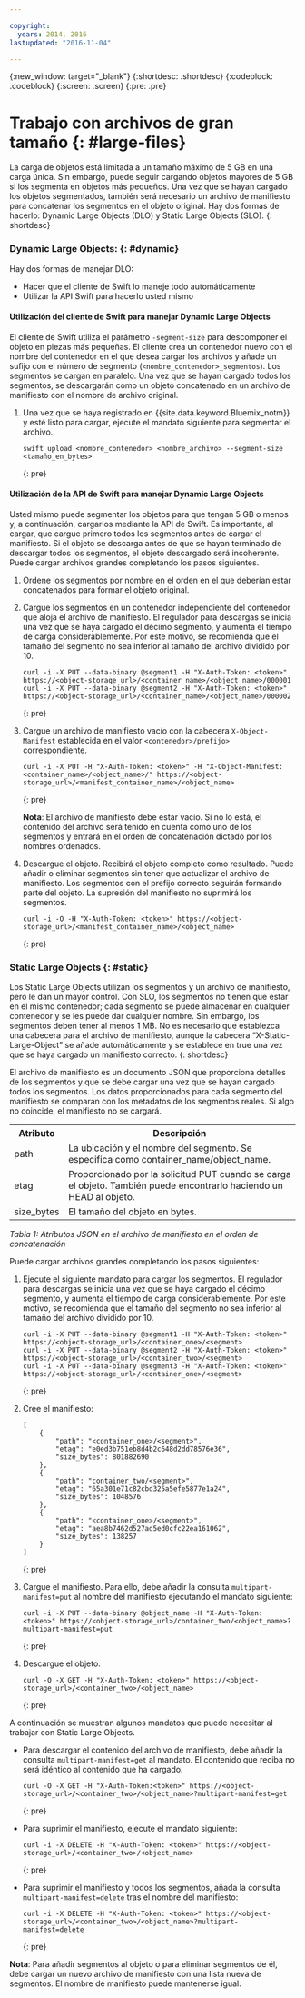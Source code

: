 ```yaml
---

copyright:
  years: 2014, 2016
lastupdated: "2016-11-04"

---
```

{:new_window: target="_blank"}
{:shortdesc: .shortdesc}
{:codeblock: .codeblock}
{:screen: .screen}
{:pre: .pre}


# Trabajo con archivos de gran tamaño {: #large-files}


La carga de objetos está limitada a un tamaño máximo de 5 GB en una carga única. Sin embargo, puede seguir cargando objetos mayores de 5 GB si los segmenta en objetos más pequeños. Una vez que se hayan cargado los objetos segmentados, también será necesario un archivo de manifiesto para concatenar los segmentos en el objeto original. Hay dos formas de hacerlo: Dynamic Large Objects (DLO) y Static Large Objects (SLO).
{: shortdesc}

### Dynamic Large Objects: {: #dynamic}

Hay dos formas de manejar DLO:
  * Hacer que el cliente de Swift lo maneje todo automáticamente
  * Utilizar la API Swift para hacerlo usted mismo

#### Utilización del cliente de Swift para manejar Dynamic Large Objects

El cliente de Swift utiliza el parámetro `-segment-size` para descomponer el objeto en piezas más pequeñas. El cliente crea un contenedor nuevo con el nombre del contenedor en el que desea cargar los archivos y añade un sufijo con el número de segmento (`<nombre_contenedor>_segmentos`). Los segmentos se cargan en paralelo. Una vez que se hayan cargado todos los segmentos, se descargarán como un objeto concatenado en un archivo de manifiesto con el nombre de archivo original.

1. Una vez que se haya registrado en {{site.data.keyword.Bluemix_notm}} y esté listo para cargar, ejecute el mandato siguiente para segmentar el archivo.

    ```
    swift upload <nombre_contenedor> <nombre_archivo> --segment-size <tamaño_en_bytes>
    ```
    {: pre}

#### Utilización de la API de Swift para manejar Dynamic Large Objects

Usted mismo puede segmentar los objetos para que tengan 5 GB o menos y, a continuación, cargarlos mediante la API de Swift. Es importante, al cargar, que cargue primero todos los segmentos antes de cargar el manifiesto. Si el objeto se descarga antes de que se hayan terminado de descargar todos los segmentos, el objeto descargado será incoherente. Puede cargar archivos grandes completando los pasos siguientes.

1. Ordene los segmentos por nombre en el orden en el que deberían estar concatenados para formar el objeto original.
2. Cargue los segmentos en un contenedor independiente del contenedor que aloja el archivo de manifiesto. El regulador para descargas se inicia una vez que se haya cargado el décimo segmento, y aumenta el tiempo de carga considerablemente.  Por este motivo, se recomienda que el tamaño del segmento no sea inferior al tamaño del archivo dividido por 10.

    ```
    curl -i -X PUT --data-binary @segment1 -H "X-Auth-Token: <token>" https://<object-storage_url>/<container_name>/<object_name>/000001
    curl -i -X PUT --data-binary @segment2 -H "X-Auth-Token: <token>" https://<object-storage_url>/<container_name>/<object_name>/000002
    ```
    {: pre}

3. Cargue un archivo de manifiesto vacío con la cabecera `X-Object-Manifest` establecida en el valor `<contenedor>/prefijo>` correspondiente.

    ```
    curl -i -X PUT -H "X-Auth-Token: <token>" -H "X-Object-Manifest: <container_name>/<object_name>/" https://<object-storage_url>/<manifest_container_name>/<object_name>
    ```
    {: pre}

    **Nota**: El archivo de manifiesto debe estar vacío. Si no lo está, el contenido del archivo será tenido en cuenta como uno de los segmentos y entrará en el orden de concatenación dictado por los nombres ordenados.
4. Descargue el objeto. Recibirá el objeto completo como resultado. Puede añadir o eliminar segmentos sin tener que actualizar el archivo de manifiesto. Los segmentos con el prefijo correcto seguirán formando parte del objeto. La supresión del manifiesto no suprimirá los segmentos.

    ```
    curl -i -O -H "X-Auth-Token: <token>" https://<object-storage_url>/<manifest_container_name>/<object_name>
    ```
    {: pre}


### Static Large Objects {: #static}

Los Static Large Objects utilizan los segmentos y un archivo de manifiesto, pero le dan un mayor control. Con SLO, los segmentos no tienen que estar en el mismo contenedor; cada segmento se puede almacenar en cualquier contenedor y se les puede dar cualquier nombre. Sin embargo, los segmentos deben tener al menos 1 MB. No es necesario que establezca una cabecera para el archivo de manifiesto, aunque la cabecera “X-Static-Large-Object” se añade automáticamente y se establece en true una vez que se haya cargado un manifiesto correcto.
{: shortdesc}

El archivo de manifiesto es un documento JSON que proporciona detalles de los segmentos y que se debe cargar una vez que se hayan cargado todos los segmentos. Los datos proporcionados para cada segmento del manifiesto se comparan con los metadatos de los segmentos reales. Si algo no coincide, el manifiesto no se cargará.

<table>
  <tr>
    <th> Atributo </th>
    <th> Descripción </th>
  </tr>
  <tr>
    <td> path </td>
    <td> La ubicación y el nombre del segmento. Se especifica como container_name/object_name. </td>
  </tr>
  <tr>
    <td> etag </td>
    <td> Proporcionado por la solicitud PUT cuando se carga el objeto. También puede encontrarlo haciendo un HEAD al objeto. </td>
  </tr>
  <tr>
    <td> size_bytes </td>
    <td> El tamaño del objeto en bytes. </td>
  </tr>
</table>

*Tabla 1: Atributos JSON en el archivo de manifiesto en el orden de concatenación*

Puede cargar archivos grandes completando los pasos siguientes:

1. Ejecute el siguiente mandato para cargar los segmentos. El regulador para descargas se inicia una vez que se haya cargado el décimo segmento, y aumenta el tiempo de carga considerablemente.  Por este motivo, se recomienda que el tamaño del segmento no sea inferior al tamaño del archivo dividido por 10.

    ```
    curl -i -X PUT --data-binary @segment1 -H "X-Auth-Token: <token>" https://<object-storage_url>/<container_one>/<segment>
    curl -i -X PUT --data-binary @segment2 -H "X-Auth-Token: <token>" https://<object-storage_url>/<container_two>/<segment>
    curl -i -X PUT --data-binary @segment3 -H "X-Auth-Token: <token>" https://<object-storage_url>/<container_one>/<segment>
    ```
    {: pre}

2. Cree el manifiesto:

    ```
    [
        {
            "path": "<container_one>/<segment>",
            "etag": "e0ed3b751eb8d4b2c648d2dd78576e36",
            "size_bytes": 801882690
        },
        {
            "path": "container_two/<segment>",
            "etag": "65a301e71c82cbd325a5efe5877e1a24",
            "size_bytes": 1048576
        },
        {
            "path": "<container_one>/<segment>",
            "etag": "aea8b7462d527ad5ed0cfc22ea161062",
            "size_bytes": 138257
        }
    ]
    ```
    {: pre}

3. Cargue el manifiesto. Para ello, debe añadir la consulta `multipart-manifest=put` al nombre del manifiesto ejecutando el mandato siguiente:

    ```
    curl -i -X PUT --data-binary @object_name -H "X-Auth-Token: <token>" https://<object-storage_url>/container_two/<object_name>?multipart-manifest=put
    ```
    {: pre}

4. Descargue el objeto.

    ```
    curl -O -X GET -H "X-Auth-Token: <token>" https://<object-storage_url>/<container_two>/<object_name>
    ```
    {: pre}

A continuación se muestran algunos mandatos que puede necesitar al trabajar con Static Large Objects.

* Para descargar el contenido del archivo de manifiesto, debe añadir la consulta `multipart-manifest=get` al mandato. El contenido que reciba no será idéntico al contenido que ha cargado.

    ```
    curl -O -X GET -H "X-Auth-Token:<token>" https://<object-storage_url>/<container_two>/<object_name>?multipart-manifest=get
    ```
    {: pre}

* Para suprimir el manifiesto, ejecute el mandato siguiente:

    ```
    curl -i -X DELETE -H "X-Auth-Token: <token>" https://<object-storage_url>/<container_two>/<object_name>
    ```
    {: pre}

* Para suprimir el manifiesto y todos los segmentos, añada la consulta `multipart-manifest=delete` tras el nombre del manifiesto:

    ```
    curl -i -X DELETE -H "X-Auth-Token: <token>" https://<object-storage_url>/<container_two>/<object_name>?multipart-manifest=delete
    ```
    {: pre}

**Nota**: Para añadir segmentos al objeto o para eliminar segmentos de él, debe cargar un nuevo archivo de manifiesto con una lista nueva de segmentos. El nombre de manifiesto puede mantenerse igual.
